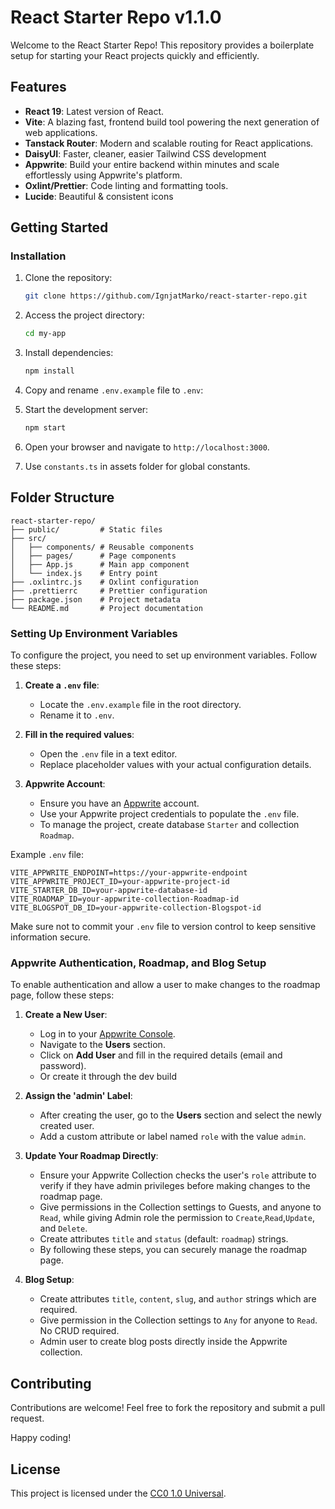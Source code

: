 # React Starter Repo v1.1.0

Welcome to the React Starter Repo! This repository provides a boilerplate setup for starting your React projects quickly and efficiently.

## Features

- **React 19**: Latest version of React.
- **Vite**: A blazing fast, frontend build tool powering the next generation of web applications.
- **Tanstack Router**: Modern and scalable routing for React applications.
- **DaisyUI**: Faster, cleaner, easier Tailwind CSS development
- **Appwrite**: Build your entire backend within minutes and scale effortlessly using Appwrite's platform.
- **Oxlint/Prettier**: Code linting and formatting tools.
- **Lucide**: Beautiful & consistent icons

## Getting Started

### Installation

1. Clone the repository:
    ```bash
    git clone https://github.com/IgnjatMarko/react-starter-repo.git
    ```

2. Access the project directory:
    ```bash
    cd my-app
    ```

3. Install dependencies:
    ```bash
    npm install
    ```

4. Copy and rename `.env.example` file to `.env`:

5. Start the development server:
    ```bash
    npm start
    ```

6. Open your browser and navigate to `http://localhost:3000`.

7. Use `constants.ts` in assets folder for global constants.

## Folder Structure

```
react-starter-repo/
├── public/         # Static files
├── src/
│   ├── components/ # Reusable components
│   ├── pages/      # Page components
│   ├── App.js      # Main app component
│   └── index.js    # Entry point
├── .oxlintrc.js    # Oxlint configuration
├── .prettierrc     # Prettier configuration
├── package.json    # Project metadata
└── README.md       # Project documentation
```

### Setting Up Environment Variables

To configure the project, you need to set up environment variables. Follow these steps:

1. **Create a `.env` file**:
    - Locate the `.env.example` file in the root directory.
    - Rename it to `.env`.

2. **Fill in the required values**:
    - Open the `.env` file in a text editor.
    - Replace placeholder values with your actual configuration details.

3. **Appwrite Account**:
    - Ensure you have an [Appwrite](https://appwrite.io/) account.
    - Use your Appwrite project credentials to populate the `.env` file.
    - To manage the project, create database `Starter` and collection `Roadmap`.

Example `.env` file:
```
VITE_APPWRITE_ENDPOINT=https://your-appwrite-endpoint
VITE_APPWRITE_PROJECT_ID=your-appwrite-project-id
VITE_STARTER_DB_ID=your-appwrite-database-id
VITE_ROADMAP_ID=your-appwrite-collection-Roadmap-id
VITE_BLOGSPOT_DB_ID=your-appwrite-collection-Blogspot-id
```

Make sure not to commit your `.env` file to version control to keep sensitive information secure.


### Appwrite Authentication, Roadmap, and Blog Setup

To enable authentication and allow a user to make changes to the roadmap page, follow these steps:

1. **Create a New User**:
    - Log in to your [Appwrite Console](https://appwrite.io/).
    - Navigate to the **Users** section.
    - Click on **Add User** and fill in the required details (email and password).
    - Or create it through the dev build

2. **Assign the 'admin' Label**:
    - After creating the user, go to the **Users** section and select the newly created user.
    - Add a custom attribute or label named `role` with the value `admin`.

3. **Update Your Roadmap Directly**:
    - Ensure your Appwrite Collection checks the user's `role` attribute to verify if they have admin privileges before making changes to the roadmap page.
    - Give permissions in the Collection settings to Guests, and anyone to `Read`, while giving Admin role the permission to `Create`,`Read`,`Update`, and `Delete`.
    - Create attributes `title` and `status` (default: `roadmap`) strings.
    - By following these steps, you can securely manage the roadmap page.

4. **Blog Setup**:
    - Create attributes `title`, `content`, `slug`, and `author` strings which are required.
    - Give permission in the Collection settings to `Any` for anyone to `Read`. No CRUD required.
    - Admin user to create blog posts directly inside the Appwrite collection.


## Contributing

Contributions are welcome! Feel free to fork the repository and submit a pull request.

Happy coding!

## License

This project is licensed under the [CC0 1.0 Universal](LICENSE).